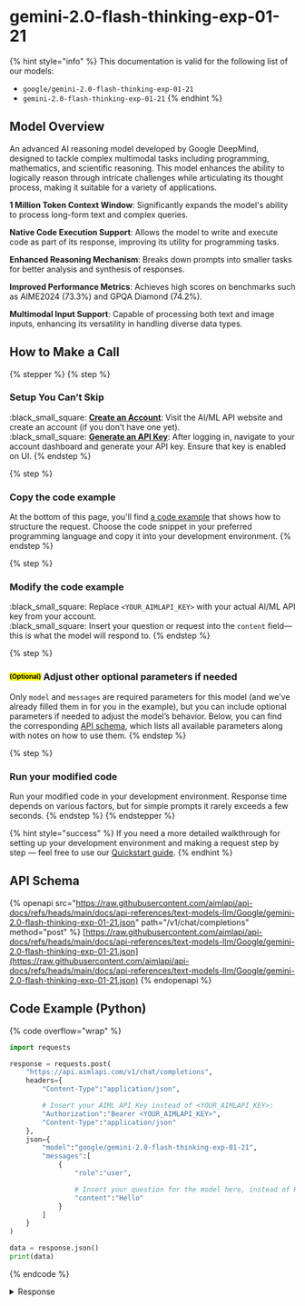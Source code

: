 # gemini-2.0-flash-thinking-exp-01-21

{% hint style="info" %}
This documentation is valid for the following list of our models:

* `google/gemini-2.0-flash-thinking-exp-01-21`
* `gemini-2.0-flash-thinking-exp-01-21`
{% endhint %}

## Model Overview

An advanced AI reasoning model developed by Google DeepMind, designed to tackle complex multimodal tasks including programming, mathematics, and scientific reasoning. This model enhances the ability to logically reason through intricate challenges while articulating its thought process, making it suitable for a variety of applications.

**1 Million Token Context Window**: Significantly expands the model's ability to process long-form text and complex queries.

**Native Code Execution Support**: Allows the model to write and execute code as part of its response, improving its utility for programming tasks.

**Enhanced Reasoning Mechanism**: Breaks down prompts into smaller tasks for better analysis and synthesis of responses.

**Improved Performance Metrics**: Achieves high scores on benchmarks such as AIME2024 (73.3%) and GPQA Diamond (74.2%).

**Multimodal Input Support**: Capable of processing both text and image inputs, enhancing its versatility in handling diverse data types.

## How to Make a Call

{% stepper %}
{% step %}
### Setup You Can’t Skip&#x20;

:black\_small\_square:  [**Create an Account**](https://aimlapi.com/app/sign-up): Visit the AI/ML API website and create an account (if you don’t have one yet).\
:black\_small\_square:  [**Generate an API Key**](https://aimlapi.com/app/keys): After logging in, navigate to your account dashboard and generate your API key. Ensure that key is enabled on UI.
{% endstep %}

{% step %}
### Copy the code example

At the bottom of this page, you'll find [a code example](gemini-2.0-flash-thinking-exp-01-21.md#code-example-python) that shows how to structure the request. Choose the code snippet in your preferred programming language and copy it into your development environment.
{% endstep %}

{% step %}
### Modify the code example

:black\_small\_square:  Replace `<YOUR_AIMLAPI_KEY>` with your actual AI/ML API key from your account.\
:black\_small\_square:  Insert your question or request into the `content` field—this is what the model will respond to.
{% endstep %}

{% step %}
### <sup><sub><mark style="background-color:yellow;">(Optional)<mark style="background-color:yellow;"><sub></sup> Adjust other optional parameters if needed

Only `model` and `messages` are required parameters for this model (and we’ve already filled them in for you in the example), but you can include optional parameters if needed to adjust the model’s behavior. Below, you can find the corresponding [API schema](gemini-2.0-flash-thinking-exp-01-21.md#api-schema), which lists all available parameters along with notes on how to use them.
{% endstep %}

{% step %}
### Run your modified code

Run your modified code in your development environment. Response time depends on various factors, but for simple prompts it rarely exceeds a few seconds.
{% endstep %}
{% endstepper %}

{% hint style="success" %}
If you need a more detailed walkthrough for setting up your development environment and making a request step by step — feel free to use our [Quickstart guide](../../../quickstart/setting-up.md).
{% endhint %}

## API Schema

{% openapi src="https://raw.githubusercontent.com/aimlapi/api-docs/refs/heads/main/docs/api-references/text-models-llm/Google/gemini-2.0-flash-thinking-exp-01-21.json" path="/v1/chat/completions" method="post" %}
[https://raw.githubusercontent.com/aimlapi/api-docs/refs/heads/main/docs/api-references/text-models-llm/Google/gemini-2.0-flash-thinking-exp-01-21.json](https://raw.githubusercontent.com/aimlapi/api-docs/refs/heads/main/docs/api-references/text-models-llm/Google/gemini-2.0-flash-thinking-exp-01-21.json)
{% endopenapi %}

## Code Example (Python)

{% code overflow="wrap" %}
```python
import requests

response = requests.post(
    "https://api.aimlapi.com/v1/chat/completions",
    headers={
        "Content-Type":"application/json", 

        # Insert your AIML API Key instead of <YOUR_AIMLAPI_KEY>:
        "Authorization":"Bearer <YOUR_AIMLAPI_KEY>",
        "Content-Type":"application/json"
    },
    json={
        "model":"google/gemini-2.0-flash-thinking-exp-01-21",
        "messages":[
            {
                "role":"user",

                # Insert your question for the model here, instead of Hello:
                "content":"Hello"
            }
        ]
    }
)

data = response.json()
print(data)
```
{% endcode %}

<details>

<summary>Response</summary>

{% code overflow="wrap" %}
```json5
{'id': '2025-04-10|02:39:04.180154-07|9.22.37.143|-837033209', 'object': 'chat.completion', 'choices': [{'index': 0, 'finish_reason': 'stop', 'logprobs': None, 'message': {'role': 'assistant', 'content': 'Hello there! 👋 How can I help you today? 😊'}}], 'created': 1744277944, 'model': 'google/gemini-2.0-flash-thinking-exp-01-21', 'usage': {'prompt_tokens': 0, 'completion_tokens': 10, 'total_tokens': 10}}
```
{% endcode %}

</details>
